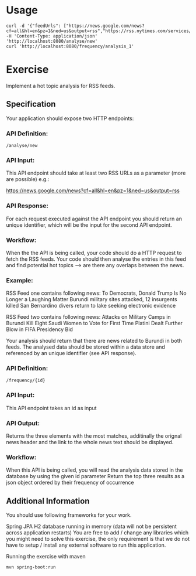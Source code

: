 # Usage
```
curl -d '{"feedUrls": ["https://news.google.com/news?cf=all&hl=en&pz=1&ned=us&output=rss","https://rss.nytimes.com/services/xml/rss/nyt/World.xml"]}' -H 'Content-Type: application/json' 'http://localhost:8080/analyse/new'
curl 'http://localhost:8080/frequency/analysis_1'
```

# Exercise

Implement a hot topic analysis for RSS feeds.

## Specification
Your application should expose two HTTP endpoints:

### API Definition: 

```
/analyse/new
```

### API Input:

This API endpoint should take at least two RSS URLs as a parameter (more are possible) e.g.:

https://news.google.com/news?cf=all&hl=en&pz=1&ned=us&output=rss

### API Response:

For each request executed against the API endpoint you should return an unique identifier, which will be the input for the second API endpoint.

### Workflow:

When the the API is being called, your code should do a HTTP request to fetch the RSS feeds.
Your code should then analyse the entries in this feed and find potential hot topics --> are there any overlaps between the news.

### Example:

RSS Feed one contains following news:
To Democrats, Donald Trump Is No Longer a Laughing Matter
Burundi military sites attacked, 12 insurgents killed
San Bernardino divers return to lake seeking electronic evidence

RSS Feed two contains following news:
Attacks on Military Camps in Burundi Kill Eight
Saudi Women to Vote for First Time
Platini Dealt Further Blow in FIFA Presidency Bid

Your analysis should return that there are news related to Burundi in both feeds.
The analysed data should be stored within a data store and referenced by an unique identifier (see API response).

### API Definition: 

```
/frequency/{id}
```

### API Input:

This API endpoint takes an id as input

### API Output:

Returns the three elements with the most matches, additinally the orignal news header and the link to the whole news text should be displayed.

### Workflow:

When this API is being called, you will read the analysis data stored in the database by using the given id parameter
Return the top three results as a json object ordered by their frequency of occurrence

## Additional Information
You should use following frameworks for your work.

Spring JPA
H2 database running in memory (data will not be persistent across application restarts)
You are free to add / change any libraries which you might need to solve this exercise, the only requirement is that we do not have to setup / install any external software to run this application.

Running the exercise with maven

```mvn spring-boot:run```
